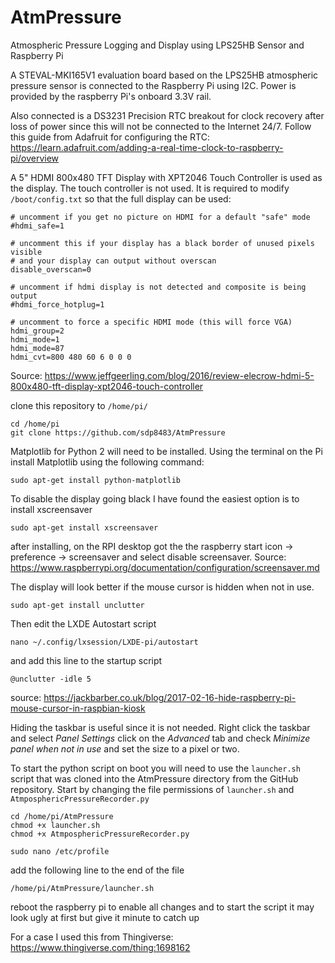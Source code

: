 # AtmPressure
Atmospheric Pressure Logging and Display using LPS25HB Sensor and Raspberry Pi

A STEVAL-MKI165V1 evaluation board based on the LPS25HB atmospheric pressure sensor is connected to the Raspberry Pi using I2C. Power is provided by the raspberry Pi's onboard 3.3V rail.

Also connected is a DS3231 Precision RTC breakout for clock recovery after loss of power since this will not be connected to the Internet 24/7.
Follow this guide from Adafruit for configuring the RTC: https://learn.adafruit.com/adding-a-real-time-clock-to-raspberry-pi/overview

A 5" HDMI 800x480 TFT Display with XPT2046 Touch Controller is used as the display. The touch controller is not used. It is required to modify `/boot/config.txt` so that the full display can be used:
```
# uncomment if you get no picture on HDMI for a default "safe" mode
#hdmi_safe=1

# uncomment this if your display has a black border of unused pixels visible
# and your display can output without overscan
disable_overscan=0

# uncomment if hdmi display is not detected and composite is being output
#hdmi_force_hotplug=1

# uncomment to force a specific HDMI mode (this will force VGA)
hdmi_group=2
hdmi_mode=1
hdmi_mode=87
hdmi_cvt=800 480 60 6 0 0 0
```
Source: https://www.jeffgeerling.com/blog/2016/review-elecrow-hdmi-5-800x480-tft-display-xpt2046-touch-controller

clone this repository to `/home/pi/`
 ```
 cd /home/pi
 git clone https://github.com/sdp8483/AtmPressure
 ```
 
 Matplotlib for Python 2 will need to be installed. Using the terminal on the Pi install Matplotlib using the following command:
 ``` 
 sudo apt-get install python-matplotlib 
 ```
 
 To disable the display going black I have found the easiest option is to install xscreensaver
 ```
 sudo apt-get install xscreensaver
 ```
 after installing, on the RPI desktop got the the raspberry start icon -> preference -> screensaver and select disable screensaver.
 Source: https://www.raspberrypi.org/documentation/configuration/screensaver.md
 
 The display will look better if the mouse cursor is hidden when not in use.
 ```
 sudo apt-get install unclutter
 ```
 Then edit the LXDE Autostart script
 ```
 nano ~/.config/lxsession/LXDE-pi/autostart
 ```
 and add this line to the startup script
 ```
 @unclutter -idle 5
 ```
 source: https://jackbarber.co.uk/blog/2017-02-16-hide-raspberry-pi-mouse-cursor-in-raspbian-kiosk
 
 Hiding the taskbar is useful since it is not needed. Right click the taskbar and select *Panel Settings* click on the *Advanced* tab and check *Minimize panel when not in use* and set the size to a pixel or two.
 
 To start the python script on boot you will need to use the `launcher.sh` script that was cloned into the AtmPressure directory from the GitHub repository.
 Start by changing the file permissions of `launcher.sh` and `AtmposphericPressureRecorder.py`
 ```
 cd /home/pi/AtmPressure
 chmod +x launcher.sh
 chmod +x AtmposphericPressureRecorder.py
 
 sudo nano /etc/profile
 ```
 add the following line to the end of the file
 ```
 /home/pi/AtmPressure/launcher.sh
 ```
 
 reboot the raspberry pi to enable all changes and to start the script
 it may look ugly at first but give it minute to catch up
 
 For a case I used this from Thingiverse: https://www.thingiverse.com/thing:1698162
